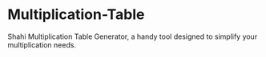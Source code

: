# Multiplication-Table

Shahi Multiplication Table Generator, a handy tool designed to simplify your multiplication needs.
